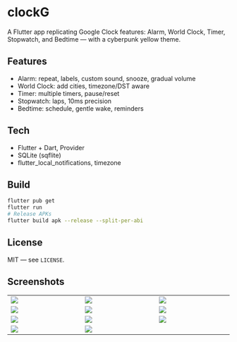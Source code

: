 # clockG

A Flutter app replicating Google Clock features: Alarm, World Clock, Timer, Stopwatch, and Bedtime — with a cyberpunk yellow theme.

## Features
- Alarm: repeat, labels, custom sound, snooze, gradual volume
- World Clock: add cities, timezone/DST aware
- Timer: multiple timers, pause/reset
- Stopwatch: laps, 10ms precision
- Bedtime: schedule, gentle wake, reminders

## Tech
- Flutter + Dart, Provider
- SQLite (sqflite)
- flutter_local_notifications, timezone

## Build
```bash
flutter pub get
flutter run
# Release APKs
flutter build apk --release --split-per-abi
```

## License
MIT — see `LICENSE`.

## Screenshots


<table width="100%">
  <tr>
    <td width="1%"><img src="https://github.com/user-attachments/assets/def7d004-ae14-44da-80d5-eacb46a32e87"/></td>
     <td width="1%"><img src="https://github.com/user-attachments/assets/e353ba1b-3981-4b0a-861e-9bd5a4f3db5e"/></td>
     <td width="1%"><img src="https://github.com/user-attachments/assets/8bd15840-ddbd-443a-9a0f-d234404e0c07"/></td>
  </tr>




  </tr>
  <tr>
   <td width="1%"><img src=https://github.com/Haxeeb71/BudgetBee/assets/135656763/85a53294-6868-4e63-8f62-70d5612a2aff"/></td>
     <td width="1%"><img src="https://github.com/Haxeeb71/BudgetBee/assets/135656763/ca082bb0-fb06-4ed9-8739-d92c5f88d1d3"/></td>
     <td width="1%"><img src="https://github.com/Haxeeb71/BudgetBee/assets/135656763/e8882f68-c094-4046-9e45-25891edb83f9"/></td>
  </tr>

  </tr>
  <tr>
   <td width="1%"><img src=https://github.com/Haxeeb71/BudgetBee/assets/135656763/85a53294-6868-4e63-8f62-70d5612a2aff"/></td>
     <td width="1%"><img src="https://github.com/Haxeeb71/BudgetBee/assets/135656763/ca082bb0-fb06-4ed9-8739-d92c5f88d1d3"/></td>
     <td width="1%"><img src="https://github.com/Haxeeb71/BudgetBee/assets/135656763/e8882f68-c094-4046-9e45-25891edb83f9"/></td>
  </tr>
    
  <tr>
     <td width="1%"><img src="https://github.com/Haxeeb71/BudgetBee/assets/135656763/7538867c-f271-49a5-8980-39f3dccab9e1"/></td>
    <td width="1%"><img src="https://github.com/Haxeeb71/BudgetBee/assets/135656763/b7fbd5f1-4e18-4edd-ba21-4c51f552bbcc"/></td>
        <td width="1%"><img src=""/></td>
  </tr>
    
 
</table>
